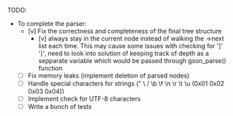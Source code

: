 TODO:

- To complete the parser:
  - [v] Fix the correctness and completeness of the final tree structure
    - [v] always stay in the current node instead of walking the ->next list each time. This may cause some issues with checking for ']' '}', need to look into solution of keeping track of depth as a sepparate variable which would be passed through gson_parse() function
  - [ ] Fix memory leaks (implement deletion of parsed nodes)
  - [ ] Handle special characters for strings (\" \\ \/ \b \f \n \r \t \u (0x01 0x02 0x03 0x04))
  - [ ] Implement check for UTF-8 characters
  - [ ] Write a bunch of tests
